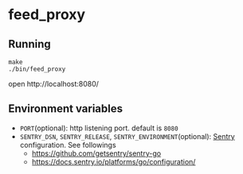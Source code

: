 # feed_proxy

## Running
```
make
./bin/feed_proxy
```

open http://localhost:8080/

## Environment variables
* `PORT`(optional): http listening port. default is `8080`
* `SENTRY_DSN`, `SENTRY_RELEASE`, `SENTRY_ENVIRONMENT`(optional): [Sentry](https://sentry.io/) configuration. See followings
  * https://github.com/getsentry/sentry-go
  * https://docs.sentry.io/platforms/go/configuration/
